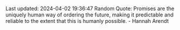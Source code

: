 Last updated: 2024-04-02 19:36:47
Random Quote: Promises are the uniquely human way of ordering the future, making it predictable and reliable to the extent that this is humanly possible. - Hannah Arendt